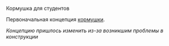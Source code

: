 Кормушка для студентов

Первоначальная концепция [кормушки](https://docs.google.com/document/d/1eeYgj-7QOGEoIyR_qHg_aKij6az8DH2gtLKJCn2PNqM/edit).

*Концепцию пришлось изменить из-за возникшим проблемы в конструкции*


